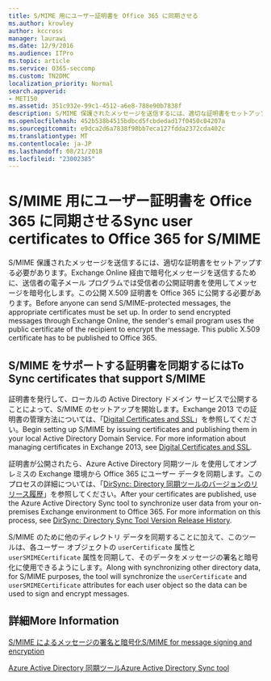 ```yaml
---
title: S/MIME 用にユーザー証明書を Office 365 に同期させる
ms.author: krowley
author: kccross
manager: laurawi
ms.date: 12/9/2016
ms.audience: ITPro
ms.topic: article
ms.service: O365-seccomp
ms.custom: TN2DMC
localization_priority: Normal
search.appverid:
- MET150
ms.assetid: 351c932e-99c1-4512-a6e8-788e90b7838f
description: S/MIME 保護されたメッセージを送信するには、適切な証明書をセットアップする必要があります。Exchange Online 経由で暗号化メッセージを送信するために、送信者の電子メール プログラムでは受信者の公開証明書を使用してメッセージを暗号化します。この公開 X.509 証明書を Office 365 に公開する必要があります。
ms.openlocfilehash: 452b538b4515bdbcd5fcbdedad17f0450c04207a
ms.sourcegitcommit: e9dca2d6a7838f98bb7eca127fdda2372cda402c
ms.translationtype: MT
ms.contentlocale: ja-JP
ms.lasthandoff: 08/21/2018
ms.locfileid: "23002385"
---
```

# <a name="sync-user-certificates-to-office-365-for-smime"></a><span data-ttu-id="fddc8-105">S/MIME 用にユーザー証明書を Office 365 に同期させる</span><span class="sxs-lookup"><span data-stu-id="fddc8-105">Sync user certificates to Office 365 for S/MIME</span></span>

<span data-ttu-id="fddc8-p102">S/MIME 保護されたメッセージを送信するには、適切な証明書をセットアップする必要があります。Exchange Online 経由で暗号化メッセージを送信するために、送信者の電子メール プログラムでは受信者の公開証明書を使用してメッセージを暗号化します。この公開 X.509 証明書を Office 365 に公開する必要があります。</span><span class="sxs-lookup"><span data-stu-id="fddc8-p102">Before anyone can send S/MIME-protected messages, the appropriate certificates must be set up. In order to send encrypted messages through Exchange Online, the sender's email program uses the public certificate of the recipient to encrypt the message. This public X.509 certificate has to be published to Office 365.</span></span>
  
## <a name="to-sync-certificates-that-support-smime"></a><span data-ttu-id="fddc8-109">S/MIME をサポートする証明書を同期するには</span><span class="sxs-lookup"><span data-stu-id="fddc8-109">To Sync certificates that support S/MIME</span></span>

<span data-ttu-id="fddc8-p103">証明書を発行して、ローカルの Active Directory ドメイン サービスで公開することによって、S/MIME のセットアップを開始します。Exchange 2013 での証明書の管理方法については、「[Digital Certificates and SSL](http://technet.microsoft.com/library/a9e2e08c-d46a-4135-a387-eb653212b676.aspx)」を参照してください。</span><span class="sxs-lookup"><span data-stu-id="fddc8-p103">Begin setting up S/MIME by issuing certificates and publishing them in your local Active Directory Domain Service. For more information about managing certificates in Exchange 2013, see [Digital Certificates and SSL](http://technet.microsoft.com/library/a9e2e08c-d46a-4135-a387-eb653212b676.aspx).</span></span>
  
<span data-ttu-id="fddc8-p104">証明書が公開されたら、Azure Active Directory 同期ツール を使用してオンプレミスの Exchange 環境から Office 365 にユーザー データを同期します。このプロセスの詳細については、「[DirSync: Directory 同期ツールのバージョンのリリース履歴](https://go.microsoft.com/fwlink/p/?LinkId=392587)」を参照してください。</span><span class="sxs-lookup"><span data-stu-id="fddc8-p104">After your certificates are published, use the Azure Active Directory Sync tool to synchronize user data from your on-premises Exchange environment to Office 365. For more information on this process, see [DirSync: Directory Sync Tool Version Release History](https://go.microsoft.com/fwlink/p/?LinkId=392587).</span></span>
  
<span data-ttu-id="fddc8-114">S/MIME のために他のディレクトリ データを同期することに加えて、このツールは、各ユーザー オブジェクトの  `userCertificate` 属性と  `userSMIMECertificate` 属性を同期して、そのデータをメッセージの署名と暗号化に使用できるようにします。</span><span class="sxs-lookup"><span data-stu-id="fddc8-114">Along with synchronizing other directory data, for S/MIME purposes, the tool will synchronize the  `userCertificate` and  `userSMIMECertificate` attributes for each user object so the data can be used to sign and encrypt messages.</span></span> 
  
## <a name="more-information"></a><span data-ttu-id="fddc8-115">詳細</span><span class="sxs-lookup"><span data-stu-id="fddc8-115">More Information</span></span>

[<span data-ttu-id="fddc8-116">S/MIME によるメッセージの署名と暗号化</span><span class="sxs-lookup"><span data-stu-id="fddc8-116">S/MIME for message signing and encryption</span></span>](s-mime-for-message-signing-and-encryption.md)
  
[<span data-ttu-id="fddc8-117">Azure Active Directory 同期ツール</span><span class="sxs-lookup"><span data-stu-id="fddc8-117">Azure Active Directory Sync tool</span></span>](https://go.microsoft.com/fwlink/p/?LinkId=392587)
  

